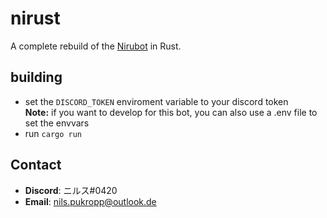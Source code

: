# nirust
A complete rebuild of the [Nirubot](https://github.com/Nirusu99/nirubot) in Rust.

## building
- set the ``DISCORD_TOKEN`` enviroment variable to your discord token <br>
  **Note:** if you want to develop for this bot, you can also use a .env file to set the envvars
- run `cargo run`

## Contact
- **Discord**: ニルス#0420
- **Email**: nils.pukropp@outlook.de
